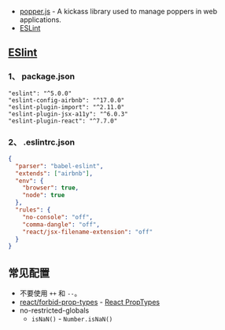 
- [popper.js](https://popper.js.org/) - A kickass library used to manage poppers in web applications.  
- [ESLint](https://eslint.org/docs/rules/)

## [ESlint](https://github.com/nonelittlesong/study-web/blob/master/DevKit/ESLint/README.md)
### 1、 package.json
```
"eslint": "^5.0.0"
"eslint-config-airbnb": "^17.0.0"
"eslint-plugin-import": "^2.11.0"
"eslint-plugin-jsx-a11y": "^6.0.3"
"eslint-plugin-react": "^7.7.0"
```
### 2、 .eslintrc.json
```json
{
  "parser": "babel-eslint",
  "extends": ["airbnb"],
  "env": {
    "browser": true,
    "node": true
  },
  "rules": {
    "no-console": "off",
    "comma-dangle": "off",
    "react/jsx-filename-extension": "off"
  }
}
```

## 常见配置
- 不要使用 `++` 和 `--`。
- [react/forbid-prop-types](https://github.com/yannickcr/eslint-plugin-react/blob/master/docs/rules/forbid-prop-types.md) - [React PropTypes](https://reactjs.org/docs/typechecking-with-proptypes.html#proptypes)
- no-restricted-globals  
  - `isNaN()` - `Number.isNaN()`

